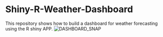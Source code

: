 # Shiny-R-Weather-Dashboard
This repository shows how to build a dashboard for weather forecasting using the R shiny APP.
![DASHBOARD_SNAP](https://github.com/ArfaKhalid/Shinny-R-Weather-Dashboard/assets/113657579/33e704b1-8d1d-4dc4-a697-7a9af34c5852)

